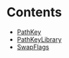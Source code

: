 

# Contents
- [PathKey](PathKey.sol/struct.PathKey.md)
- [PathKeyLibrary](PathKey.sol/library.PathKeyLibrary.md)
- [SwapFlags](SwapFlags.sol/library.SwapFlags.md)
